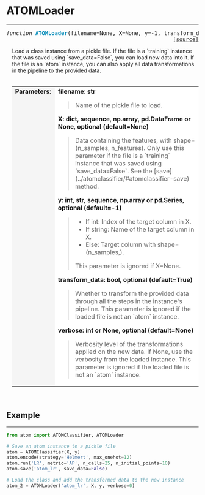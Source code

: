 # ATOMLoader
------------

<a name="atom"></a>
<pre><em>function</em> <strong style="color:#008AB8">ATOMLoader</strong>(filename=None, X=None, y=-1, transform_data=True, verbose=None)
<div align="right"><a href="https://github.com/tvdboom/ATOM/blob/master/atom/api.py#L25">[source]</a></div></pre>
<div style="padding-left:3%">
Load a class instance from a pickle file. If the file is a `training` instance that
 was saved using `save_data=False`, you can load new data into it. If the file is an
 `atom` instance, you can also apply all data transformations in the pipeline to
 the provided data.
<br /><br />
<table width="100%">
<tr>
<td width="15%" style="vertical-align:top; background:#F5F5F5;"><strong>Parameters:</strong></td>
<td width="75%" style="background:white;">
<strong>filename: str</strong>
<blockquote>
Name of the pickle file to load.
</blockquote>
<strong>X: dict, sequence, np.array, pd.DataFrame or None, optional (default=None)</strong>
<blockquote>
Data containing the features, with shape=(n_samples, n_features). Only use this
 parameter if the file is a `training` instance that was saved using
 `save_data=False`. See the [save](../atomclassifier/#atomclassifier-save) method.
</blockquote>
<strong>y: int, str, sequence, np.array or pd.Series, optional (default=-1)</strong>
<blockquote>
<ul>
<li>If int: Index of the target column in X.</li>
<li>If string: Name of the target column in X.</li>
<li>Else: Target column with shape=(n_samples,).</li>
</ul>
This parameter is ignored if X=None.
</blockquote>
<strong>transform_data: bool, optional (default=True)</strong>
<blockquote>
Whether to transform the provided data through all the steps in the instance's
 pipeline. This parameter is ignored if the loaded file is not an `atom` instance.
</blockquote>
<strong>verbose: int or None, optional (default=None)</strong>
<blockquote>
Verbosity level of the transformations applied on the new data. If None, use the
 verbosity from the loaded instance. This parameter is ignored if the loaded file
 is not an `atom` instance.
</blockquote>
</tr>
</table>
</div>
<br />



## Example
----------

```python
from atom import ATOMClassifier, ATOMLoader

# Save an atom instance to a pickle file
atom = ATOMClassifier(X, y)
atom.encode(strategy='Helmert', max_onehot=12)
atom.run('LR', metric='AP', n_calls=25, n_initial_points=10)
atom.save('atom_lr', save_data=False)

# Load the class and add the transformed data to the new instance
atom_2 = ATOMLoader('atom_lr', X, y, verbose=0)
```
